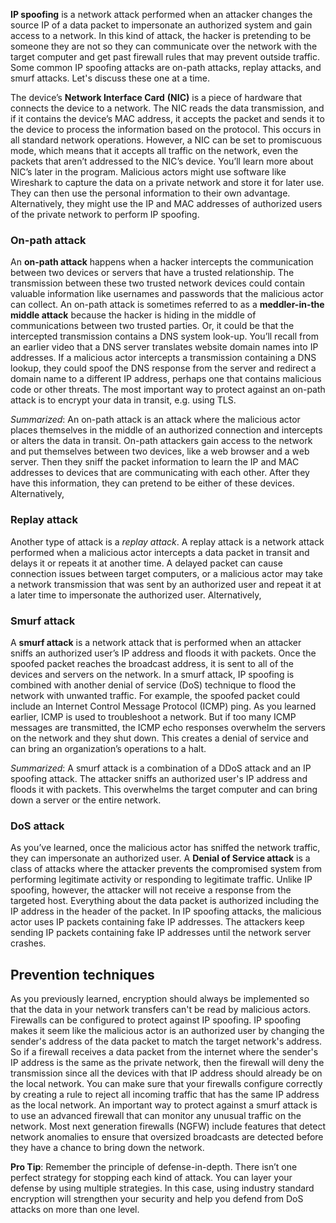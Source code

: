 **IP spoofing** is a network attack performed when an attacker changes the source IP of a data packet to impersonate an authorized system and gain access to a network. In this kind of attack, the hacker is pretending to be someone they are not so they can communicate over the network with the target computer and get past firewall rules that may prevent outside traffic. Some common IP spoofing attacks are on-path attacks, replay attacks, and smurf attacks. Let's discuss these one at a time.

The device’s **Network Interface Card** **(NIC)** is a piece of hardware that connects the device to a network. The NIC reads the data transmission, and if it contains the device’s MAC address, it accepts the packet and sends it to the device to process the information based on the protocol. This occurs in all standard network operations. However, a NIC can be set to promiscuous mode, which means that it accepts all traffic on the network, even the packets that aren’t addressed to the NIC’s device. You’ll learn more about NIC’s later in the program. Malicious actors might use software like Wireshark to capture the data on a private network and store it for later use. They can then use the personal information to their own advantage. Alternatively, they might use the IP and MAC addresses of authorized users of the private network to perform IP spoofing.

### On-path attack
An **on-path attack** happens when a hacker intercepts the communication between two devices or servers that have a trusted relationship. The transmission between these two trusted network devices could contain valuable information like usernames and passwords that the malicious actor can collect. An on-path attack is sometimes referred to as a **meddler-in-the middle attack** because the hacker is hiding in the middle of communications between two trusted parties.
Or, it could be that the intercepted transmission contains a DNS system look-up. You’ll recall from an earlier video that a DNS server translates website domain names into IP addresses. If a malicious actor intercepts a transmission containing a DNS lookup, they could spoof the DNS response from the server and redirect a domain name to a different IP address, perhaps one that contains malicious code or other threats. The most important way to protect against an on-path attack is to encrypt your data in transit, e.g. using TLS.

*Summarized*: An on-path attack is an attack where the malicious actor places themselves in the middle of an authorized connection and intercepts or alters the data in transit. On-path attackers gain access to the network and put themselves between two devices, like a web browser and a web server. Then they sniff the packet information to learn the IP and MAC addresses to devices that are communicating with each other. After they have this information, they can pretend to be either of these devices.
Alternatively, 

### Replay attack
Another type of attack is a *replay attack*. A replay attack is a network attack performed when a malicious actor intercepts a data packet in transit and delays it or repeats it at another time. A delayed packet can cause connection issues between target computers, or a malicious actor may take a network transmission that was sent by an authorized user and repeat it at a later time to impersonate the authorized user.
Alternatively, 

### Smurf attack
A **smurf attack** is a network attack that is performed when an attacker sniffs an authorized user’s IP address and floods it with packets. Once the spoofed packet reaches the broadcast address, it is sent to all of the devices and servers on the network.
In a smurf attack, IP spoofing is combined with another denial of service (DoS) technique to flood the network with unwanted traffic. For example, the spoofed packet could include an Internet Control Message Protocol (ICMP) ping. As you learned earlier, ICMP is used to troubleshoot a network. But if too many ICMP messages are transmitted, the ICMP echo responses overwhelm the servers on the network and they shut down. This creates a denial of service and can bring an organization’s operations to a halt.

*Summarized*: A smurf attack is a combination of a DDoS attack and an IP spoofing attack. The attacker sniffs an authorized user's IP address and floods it with packets. This overwhelms the target computer and can bring down a server or the entire network.

### DoS attack
As you’ve learned, once the malicious actor has sniffed the network traffic, they can impersonate an authorized user. A **Denial of Service attack** is a class of attacks where the attacker prevents the compromised system from performing legitimate activity or responding to legitimate traffic. Unlike IP spoofing, however, the attacker will not receive a response from the targeted host. Everything about the data packet is authorized including the IP address in the header of the packet. In IP spoofing attacks, the malicious actor uses IP packets containing fake IP addresses. The attackers keep sending IP packets containing fake IP addresses until the network server crashes.

## Prevention techniques
As you previously learned, encryption should always be implemented so that the data in your network transfers can't be read by malicious actors. Firewalls can be configured to protect against IP spoofing. IP spoofing makes it seem like the malicious actor is an authorized user by changing the sender's address of the data packet to match the target network's address. So if a firewall receives a data packet from the internet where the sender's IP address is the same as the private network, then the firewall will deny the transmission since all the devices with that IP address should already be on the local network. You can make sure that your firewalls configure correctly by creating a rule to reject all incoming traffic that has the same IP address as the local network.
An important way to protect against a smurf attack is to use an advanced firewall that can monitor any unusual traffic on the network. Most next generation firewalls (NGFW) include features that detect network anomalies to ensure that oversized broadcasts are detected before they have a chance to bring down the network.


**Pro Tip**: Remember the principle of defense-in-depth. There isn’t one perfect strategy for stopping each kind of attack. You can layer your defense by using multiple strategies. In this case, using industry standard encryption will strengthen your security and help you defend from DoS attacks on more than one level.